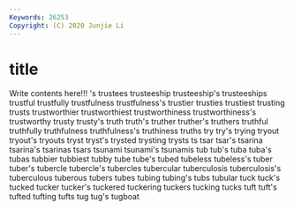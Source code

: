 ```yaml
---
Keywords: 26253
Copyright: (C) 2020 Junjie Li
---
```


# title

Write contents here!!!
's 
trustees
trusteeship 
trusteeship's 
trusteeships 
trustful 
trustfully 
trustfulness 
trustfulness's 
trustier 
trusties 
trustiest
trusting 
trusts 
trustworthier 
trustworthiest 
trustworthiness 
trustworthiness's 
trustworthy 
trusty 
trusty's 
truth
truth's 
truther 
truther's 
truthers 
truthful 
truthfully 
truthfulness 
truthfulness's 
truthiness 
truths
try 
try's 
trying 
tryout 
tryout's 
tryouts 
tryst 
tryst's 
trysted 
trysting
trysts 
ts 
tsar 
tsar's 
tsarina 
tsarina's 
tsarinas 
tsars 
tsunami 
tsunami's
tsunamis 
tub 
tub's 
tuba 
tuba's 
tubas 
tubbier 
tubbiest 
tubby 
tube
tube's 
tubed 
tubeless 
tubeless's 
tuber 
tuber's 
tubercle 
tubercle's 
tubercles 
tubercular
tuberculosis 
tuberculosis's 
tuberculous 
tuberous 
tubers 
tubes 
tubing 
tubing's 
tubs 
tubular
tuck 
tuck's 
tucked 
tucker 
tucker's 
tuckered 
tuckering 
tuckers 
tucking 
tucks
tuft 
tuft's 
tufted 
tufting 
tufts 
tug 
tug's 
tugboat 
